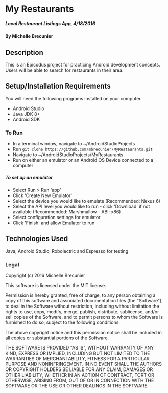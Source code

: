 # My Restaurants

##### Local Restaurant Listings App, 4/18/2016

#### By Michelle Brecunier

## Description

This is an Epicodus project for practicing Android development concepts. Users will be able to search for restaurants in their area.

## Setup/Installation Requirements
You will need the following programs installed on your computer.
* Android Studio
* Java JDK 8+
* Android SDK

### To Run
* In a terminal window, navigate to ~/AndroidStudioProjects
* Run `git clone https://github.com/mbrecunier/MyRestaurants.git`
* Navigate to ~/AndroidStudioProjects/MyRestaurants
* Run on either an emulator or an Android OS Device connected to a computer

##### To set up an emulator
* Select Run > Run 'app'
* Click 'Create New Emulator'
* Select the device you would like to emulate (Recommended: Nexus 6)
* Select the API level you would like to run - click 'Download' if not available (Recommended: Marshmallow - ABI: x86)
* Select configuration settings for emulator
* Click 'Finish' and allow Emulator to run

## Technologies Used

Java, Android Studio, Robolectric and Espresso for testing

### Legal

Copyright (c) 2016 Michelle Brecunier

This software is licensed under the MIT license.

Permission is hereby granted, free of charge, to any person obtaining a copy
of this software and associated documentation files (the "Software"), to deal
in the Software without restriction, including without limitation the rights
to use, copy, modify, merge, publish, distribute, sublicense, and/or sell
copies of the Software, and to permit persons to whom the Software is
furnished to do so, subject to the following conditions:

The above copyright notice and this permission notice shall be included in
all copies or substantial portions of the Software.

THE SOFTWARE IS PROVIDED "AS IS", WITHOUT WARRANTY OF ANY KIND, EXPRESS OR
IMPLIED, INCLUDING BUT NOT LIMITED TO THE WARRANTIES OF MERCHANTABILITY,
FITNESS FOR A PARTICULAR PURPOSE AND NONINFRINGEMENT. IN NO EVENT SHALL THE
AUTHORS OR COPYRIGHT HOLDERS BE LIABLE FOR ANY CLAIM, DAMAGES OR OTHER
LIABILITY, WHETHER IN AN ACTION OF CONTRACT, TORT OR OTHERWISE, ARISING FROM,
OUT OF OR IN CONNECTION WITH THE SOFTWARE OR THE USE OR OTHER DEALINGS IN
THE SOFTWARE.
